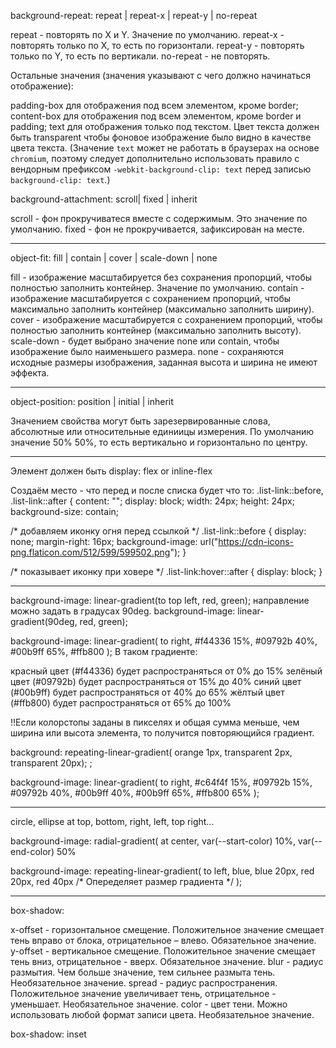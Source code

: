 background-repeat: repeat | repeat-x | repeat-y | no-repeat

repeat - повторять по X и Y. Значение по умолчанию.
repeat-x - повторять только по X, то есть по горизонтали.
repeat-y - повторять только по Y, то есть по вертикали.
no-repeat - не повторять.

<!-- Чаще всего необходимо заполнять высоту. Для этого используется свойство background-size со значением cover. -->
<!-- Иногда фоновое изображение должно заполнять всю ширину элемента. Для этого используется свойство background-size со значением contain. -->

<!-- background-clip. У этого свойства значение по умолчанию border-box. -->

Остальные значения (значения указывают с чего должно начинаться отображение):

padding-box для отображения под всем элементом, кроме border;
content-box для отображения под всем элементом, кроме border и padding;
text для отображения только под текстом. Цвет текста должен быть transparent чтобы фоновое изображение было видно в качестве цвета текста. (Значение `text` может не работать в браузерах на основе `chromium`, поэтому следует дополнительно использовать правило с вендорным префиксом `-webkit-background-clip: text` перед записью `background-clip: text`.)
<!--  -->

background-attachment: scroll| fixed | inherit

scroll - фон прокручиватеся вместе с содержимым. Это значение по умолчанию.
fixed - фон не прокручивается, зафиксирован на месте.

________________________
object-fit: fill | contain | cover | scale-down | none

fill - изображение масштабируется без сохранения пропорций, чтобы полностью заполнить контейнер. Значение по умолчанию.
contain - изображение масштабируется с сохранением пропорций, чтобы максимально заполнить контейнер (максимально заполнить ширину).
cover - изображение масштабируется с сохранением пропорций, чтобы полностью заполнить контейнер (максимально заполнить высоту).
scale-down - будет выбрано значение none или contain, чтобы изображение было наименьшего размера.
none - сохраняются исходные размеры изображения, заданная высота и ширина не имеют эффекта.

________________________
object-position: position | initial | inherit

Значением свойства могут быть зарезервированные слова, абсолютные или относительные единиицы измерения. По умолчанию значение 50% 50%, то есть вертикально и горизонтально по центру.

_______________________________
Элемент должен быть display: flex or inline-flex

Создаём место - что перед и после списка будет что то:
.list-link::before,
.list-link::after {
  content: "";
  display: block;
  width: 24px;
  height: 24px;
  background-size: contain;

  /* добавляем иконку огня перед ссылкой */
.list-link::before {
  display: none;
  margin-right: 16px;
  background-image: url("https://cdn-icons-png.flaticon.com/512/599/599502.png");
}

/* показывает иконку при ховере */
.list-link:hover::after {
  display: block;
}

____________________
<!-- градиент начинается с противоположного угла, буквально в верхний левый. -->
background-image: linear-gradient(to top left, red, green);
направление можно задать в градусах 90deg.
background-image: linear-gradient(90deg, red, green);

<!-- Color-stop: -->
background-image: linear-gradient(
  to right,
  #f44336 15%,
  #09792b 40%,
  #00b9ff 65%,
  #ffb800
);
В таком градиенте:

красный цвет (#f44336) будет распространяться от 0% до 15%
зелёный цвет (#09792b) будет распространяться от 15% до 40%
синий цвет (#00b9ff) будет распространяться от 40% до 65%
жёлтый цвет (#ffb800) будет распространяться от 65% до 100%

!!Если колорстопы заданы в пикселях и общая сумма меньше, чем ширина или высота элемента, то получится повторяющийся градиент.

<!--  повтор линейного градиента -->
background: repeating-linear-gradient(
      orange 1px, transparent 2px, transparent 20px);
     ;

<!-- Градиент это плавный переход между цветами, но если двум соседним из них задать одинаковые колорстопы, получим сплошные цвета и резкий переход между ними. Это можно использовать для создания «полосатого» фона. Тоесть каждому цвету задается в процентах сколько он будет занимать (от 15 до 40%) -->

background-image: linear-gradient(
  to right,
  #c64f4f 15%,
  #09792b 15%,
  #09792b 40%,
  #00b9ff 40%,
  #00b9ff 65%,
  #ffb800 65%
);
_______________________________
<!-- Радиальный градиент -->
circle, ellipse at top, bottom, right, left, top right...

 background-image: radial-gradient(
    at center,
    var(--start-color) 10%,
    var(--end-color) 50%

<!-- такаже с колор стопами -->

<!-- повторяющийся градиент -->
background-image: repeating-linear-gradient(
  to left,
  blue,
  blue 20px,
  red 20px,
  red 40px /* Опеределяет размер градиента */
);
_____________________________________
box-shadow: <x-offset> <y-offset> <blur> <spread> <color>

x-offset - горизонтальное смещение. Положительное значение смещает тень вправо от блока, отрицательное – влево. Обязательное значение.
y-offset - вертикальное смещение. Положительное значение смещает тень вниз, отрицательное - вверх. Обязательное значение.
blur - радиус размытия. Чем больше значение, тем сильнее размыта тень. Необязательное значение.
spread - радиус распространения. Положительное значение увеличивает тень, отрицательное - уменьшает. Необязательное значение.
color - цвет тени. Можно использовать любой формат записи цвета. Необязательное значение.

<!-- Внутренняя тень -->
box-shadow: inset <x-offset> <y-offset> <blur> <spread> <color>